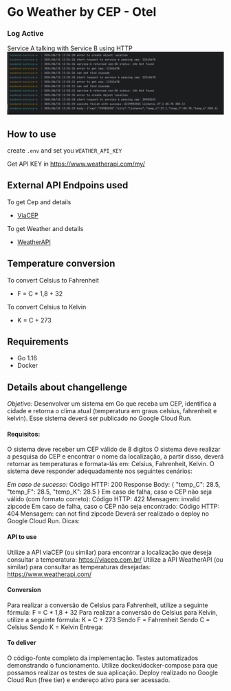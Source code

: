 # Go Weather by CEP - Otel

### Log Active

Service A talking with Service B using HTTP
![logs-transactions.png](logs-transactions.png)



## How to use

create `.env` and set you `WEATHER_API_KEY`

Get API KEY in https://www.weatherapi.com/my/

## External API Endpoins used

To get Cep and details
- [ViaCEP](https://viacep.com.br/)

To get Weather and details
- [WeatherAPI](https://www.weatherapi.com/)

## Temperature conversion

To convert Celsius to Fahrenheit
- F = C * 1,8 + 32

To convert Celsius to Kelvin
- K = C + 273

## Requirements

- Go 1.16
- Docker


## Details about changellenge

*Objetivo:* Desenvolver um sistema em Go que receba um CEP, identifica a cidade e retorna o clima atual (temperatura em graus celsius, fahrenheit e kelvin). Esse sistema deverá ser publicado no Google Cloud Run.

#### Requisitos:

O sistema deve receber um CEP válido de 8 digitos
O sistema deve realizar a pesquisa do CEP e encontrar o nome da localização, a partir disso, deverá retornar as temperaturas e formata-lás em: Celsius, Fahrenheit, Kelvin.
O sistema deve responder adequadamente nos seguintes cenários:

*Em caso de sucesso:*
Código HTTP: 200
Response Body: { "temp_C": 28.5, "temp_F": 28.5, "temp_K": 28.5 }
Em caso de falha, caso o CEP não seja válido (com formato correto):
Código HTTP: 422
Mensagem: invalid zipcode
​​​Em caso de falha, caso o CEP não seja encontrado:
Código HTTP: 404
Mensagem: can not find zipcode
Deverá ser realizado o deploy no Google Cloud Run.
Dicas:

#### API to use

Utilize a API viaCEP (ou similar) para encontrar a localização que deseja consultar a temperatura: https://viacep.com.br/
Utilize a API WeatherAPI (ou similar) para consultar as temperaturas desejadas: https://www.weatherapi.com/

#### Conversion

Para realizar a conversão de Celsius para Fahrenheit, utilize a seguinte fórmula: F = C * 1,8 + 32
Para realizar a conversão de Celsius para Kelvin, utilize a seguinte fórmula: K = C + 273
Sendo F = Fahrenheit
Sendo C = Celsius
Sendo K = Kelvin
Entrega:


#### To deliver
O código-fonte completo da implementação.
Testes automatizados demonstrando o funcionamento.
Utilize docker/docker-compose para que possamos realizar os testes de sua aplicação.
Deploy realizado no Google Cloud Run (free tier) e endereço ativo para ser acessado.
